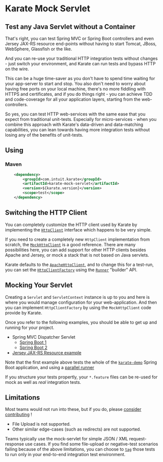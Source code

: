 # Karate Mock Servlet

## Test any Java Servlet without a Container
That's right, you can test Spring MVC or Spring Boot controllers and even Jersey JAX-RS resource end-points without having to start Tomcat, JBoss, WebSphere, Glassfish or the like.

And you can re-use your traditional HTTP integration tests without changes - just switch your environment, and Karate can run tests and bypass HTTP on the wire.

This can be a huge time-saver as you don't have to spend time waiting for your app-server to start and stop. You also don't need to worry about having free ports on your local machine, there's no more fiddling with HTTPS and certificates, and if you do things right - you can achieve TDD and code-coverage for all your application layers, starting from the web-controllers.

So yes, you can test HTTP web-services with the same ease that you expect from traditional unit-tests. Especially for micro-services - when you combine this approach with Karate's data-driven and data-matching capabilities, you can lean towards having more integration tests without losing any of the benefits of unit-tests.

## Using
### Maven

```xml
    <dependency>
        <groupId>com.intuit.karate</groupId>
        <artifactId>karate-mock-servlet</artifactId>
        <version>${karate.version}</version>
        <scope>test</scope>
    </dependency> 
```

## Switching the HTTP Client
You can completely customize the HTTP client used by Karate by implementing the [`HttpClient`](../karate-core/src/main/java/com/intuit/karate/http/HttpClient.java) interface which happens to be very simple.

If you need to create a completely new `HttpClient` implementation from scratch, the [`MockHttpClient`](src/main/java/com/intuit/karate/mock/servlet/MockHttpClient.java) is a good reference. There are many possibilities here, you can add support for other HTTP clients besides Apache and Jersey, or mock a stack that is not based on Java servlets.

Karate defaults to the [`ApacheHttpClient`](../karate-core/src/main/java/com/intuit/karate/http/ApacheHttpClient.java), and to change this for a test-run, you can set the [`HttpClientFactory`](../karate-core/src/main/java/com/intuit/karate/http/HttpClientFactory.java) using the [`Runner`](../karate-core/src/main/java/com/intuit/karate/Runner.java) "builder" API.

## Mocking Your Servlet
Creating a `Servlet` and `ServletContext` instance is up to you and here is where you would manage configuration for your web-application. And then you can implement `HttpClientFactory` by using the `MockHttpClient` code provide by Karate.

Once you refer to the following examples, you should be able to get up and running for your project.
* Spring MVC Dispatcher Servlet
  * [Spring Boot 1](src/test/java/demo/MockSpringMvcServlet.java)
  * [Spring Boot 2](../examples/mock-servlet/src/test/java/payment/mock/servlet/MockSpringMvcServlet.java)
* [Jersey JAX-RS Resource example](src/test/java/mock/jersey/MockJerseyServlet.java)

Note that the first example above tests the whole of the [`karate-demo`](../karate-demo) Spring Boot application, and using a [parallel runner](src/test/java/demo/MockSpringMvcServletTest.java)

If you structure your tests propertly, your `*.feature` files can be re-used for mock as well as *real* integration tests.

## Limitations
Most teams would not run into these, but if you do, please [consider contributing](https://github.com/intuit/karate/projects/3#card-22529274) !

* File Upload is not supported.
* Other similar edge-cases (such as redirects) are not supported.

Teams typically use the mock-servlet for simple JSON / XML request-response use cases. If you find some file-upload or negative-test scenarios failing because of the above limitations, you can choose to [`tag`](https://github.com/intuit/karate#tags) those tests to run only in your end-to-end integration test environment.





